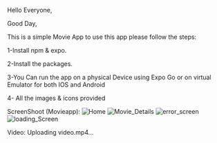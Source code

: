 Hello Everyone,


Good Day,

This is a simple Movie App to use this app please follow the steps:

1-Install npm & expo.

2-Install the packages.

3-You Can run the app on a physical Device using Expo Go or on virtual Emulator for both IOS and Android

4- All the images & icons provided


ScreenShoot (Movieapp):
![Home](https://github.com/user-attachments/assets/37d43185-5b5f-45b7-9cd6-69ac3e407c43)
![Movie_Details](https://github.com/user-attachments/assets/3a9a0b80-5679-4a2c-b92f-e76edb08d613)
![error_screen](https://github.com/user-attachments/assets/38fa9991-97e4-4583-98c2-f3ed42c82cfe)
![loading_Screen](https://github.com/user-attachments/assets/05df2abf-f5bc-499e-9005-0f96fc41824c)


Video:
Uploading video.mp4…

